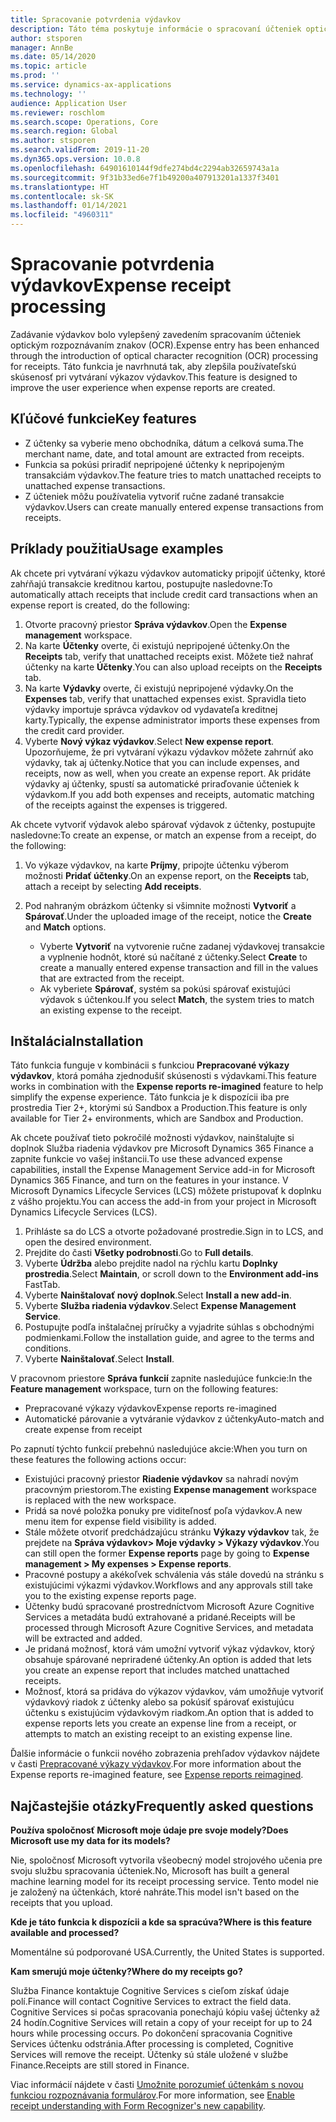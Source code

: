 ```yaml
---
title: Spracovanie potvrdenia výdavkov
description: Táto téma poskytuje informácie o spracovaní účteniek optickým rozpoznávaním znakov (OCR). Táto funkcia je navrhnutá tak, aby zlepšila používateľskú skúsenosť pri vytváraní výkazov výdavkov v Microsoft Dynamics 365 Finance.
author: stsporen
manager: AnnBe
ms.date: 05/14/2020
ms.topic: article
ms.prod: ''
ms.service: dynamics-ax-applications
ms.technology: ''
audience: Application User
ms.reviewer: roschlom
ms.search.scope: Operations, Core
ms.search.region: Global
ms.author: stsporen
ms.search.validFrom: 2019-11-20
ms.dyn365.ops.version: 10.0.8
ms.openlocfilehash: 64901610144f9dfe274bd4c2294ab32659743a1a
ms.sourcegitcommit: 9f31b33ed6e7f1b49200a407913201a1337f3401
ms.translationtype: HT
ms.contentlocale: sk-SK
ms.lasthandoff: 01/14/2021
ms.locfileid: "4960311"
---
```

# <a name="expense-receipt-processing"></a><span data-ttu-id="f24f5-104">Spracovanie potvrdenia výdavkov</span><span class="sxs-lookup"><span data-stu-id="f24f5-104">Expense receipt processing</span></span>

<span data-ttu-id="f24f5-105">Zadávanie výdavkov bolo vylepšený zavedením spracovaním účteniek optickým rozpoznávaním znakov (OCR).</span><span class="sxs-lookup"><span data-stu-id="f24f5-105">Expense entry has been enhanced through the introduction of optical character recognition (OCR) processing for receipts.</span></span> <span data-ttu-id="f24f5-106">Táto funkcia je navrhnutá tak, aby zlepšila používateľskú skúsenosť pri vytváraní výkazov výdavkov.</span><span class="sxs-lookup"><span data-stu-id="f24f5-106">This feature is designed to improve the user experience when expense reports are created.</span></span>

## <a name="key-features"></a><span data-ttu-id="f24f5-107">Kľúčové funkcie</span><span class="sxs-lookup"><span data-stu-id="f24f5-107">Key features</span></span>

- <span data-ttu-id="f24f5-108">Z účtenky sa vyberie meno obchodníka, dátum a celková suma.</span><span class="sxs-lookup"><span data-stu-id="f24f5-108">The merchant name, date, and total amount are extracted from receipts.</span></span>
- <span data-ttu-id="f24f5-109">Funkcia sa pokúsi priradiť nepripojené účtenky k nepripojeným transakciám výdavkov.</span><span class="sxs-lookup"><span data-stu-id="f24f5-109">The feature tries to match unattached receipts to unattached expense transactions.</span></span>
- <span data-ttu-id="f24f5-110">Z účteniek môžu používatelia vytvoriť ručne zadané transakcie výdavkov.</span><span class="sxs-lookup"><span data-stu-id="f24f5-110">Users can create manually entered expense transactions from receipts.</span></span>

## <a name="usage-examples"></a><span data-ttu-id="f24f5-111">Príklady použitia</span><span class="sxs-lookup"><span data-stu-id="f24f5-111">Usage examples</span></span>

<span data-ttu-id="f24f5-112">Ak chcete pri vytváraní výkazu výdavkov automaticky pripojiť účtenky, ktoré zahŕňajú transakcie kreditnou kartou, postupujte nasledovne:</span><span class="sxs-lookup"><span data-stu-id="f24f5-112">To automatically attach receipts that include credit card transactions when an expense report is created, do the following:</span></span>

  1. <span data-ttu-id="f24f5-113">Otvorte pracovný priestor **Správa výdavkov**.</span><span class="sxs-lookup"><span data-stu-id="f24f5-113">Open the **Expense management** workspace.</span></span>
  2. <span data-ttu-id="f24f5-114">Na karte **Účtenky** overte, či existujú nepripojené účtenky.</span><span class="sxs-lookup"><span data-stu-id="f24f5-114">On the **Receipts** tab, verify that unattached receipts exist.</span></span> <span data-ttu-id="f24f5-115">Môžete tiež nahrať účtenky na karte **Účtenky**.</span><span class="sxs-lookup"><span data-stu-id="f24f5-115">You can also upload receipts on the **Receipts** tab.</span></span>
  3. <span data-ttu-id="f24f5-116">Na karte **Výdavky** overte, či existujú nepripojené výdavky.</span><span class="sxs-lookup"><span data-stu-id="f24f5-116">On the **Expenses** tab, verify that unattached expenses exist.</span></span> <span data-ttu-id="f24f5-117">Spravidla tieto výdavky importuje správca výdavkov od vydavateľa kreditnej karty.</span><span class="sxs-lookup"><span data-stu-id="f24f5-117">Typically, the expense administrator imports these expenses from the credit card provider.</span></span>
  4. <span data-ttu-id="f24f5-118">Vyberte **Nový výkaz výdavkov**.</span><span class="sxs-lookup"><span data-stu-id="f24f5-118">Select **New expense report**.</span></span> <span data-ttu-id="f24f5-119">Upozorňujeme, že pri vytváraní výkazu výdavkov môžete zahrnúť ako výdavky, tak aj účtenky.</span><span class="sxs-lookup"><span data-stu-id="f24f5-119">Notice that you can include expenses, and receipts, now as well, when you create an expense report.</span></span> <span data-ttu-id="f24f5-120">Ak pridáte výdavky aj účtenky, spustí sa automatické priraďovanie účteniek k výdavkom.</span><span class="sxs-lookup"><span data-stu-id="f24f5-120">If you add both expenses and receipts, automatic matching of the receipts against the expenses is triggered.</span></span>

<span data-ttu-id="f24f5-121">Ak chcete vytvoriť výdavok alebo spárovať výdavok z účtenky, postupujte nasledovne:</span><span class="sxs-lookup"><span data-stu-id="f24f5-121">To create an expense, or match an expense from a receipt, do the following:</span></span>

  1. <span data-ttu-id="f24f5-122">Vo výkaze výdavkov, na karte **Príjmy**, pripojte účtenku výberom možnosti **Pridať účtenky**.</span><span class="sxs-lookup"><span data-stu-id="f24f5-122">On an expense report, on the **Receipts** tab, attach a receipt by selecting **Add receipts**.</span></span>
  2. <span data-ttu-id="f24f5-123">Pod nahraným obrázkom účtenky si všimnite možnosti **Vytvoriť** a **Spárovať**.</span><span class="sxs-lookup"><span data-stu-id="f24f5-123">Under the uploaded image of the receipt, notice the **Create** and **Match** options.</span></span>

      - <span data-ttu-id="f24f5-124">Vyberte **Vytvoriť** na vytvorenie ručne zadanej výdavkovej transakcie a vyplnenie hodnôt, ktoré sú načítané z účtenky.</span><span class="sxs-lookup"><span data-stu-id="f24f5-124">Select **Create** to create a manually entered expense transaction and fill in the values that are extracted from the receipt.</span></span>
      - <span data-ttu-id="f24f5-125">Ak vyberiete **Spárovať**, systém sa pokúsi spárovať existujúci výdavok s účtenkou.</span><span class="sxs-lookup"><span data-stu-id="f24f5-125">If you select **Match**, the system tries to match an existing expense to the receipt.</span></span>

## <a name="installation"></a><span data-ttu-id="f24f5-126">Inštalácia</span><span class="sxs-lookup"><span data-stu-id="f24f5-126">Installation</span></span>

<span data-ttu-id="f24f5-127">Táto funkcia funguje v kombinácii s funkciou **Prepracované výkazy výdavkov**, ktorá pomáha zjednodušiť skúsenosti s výdavkami.</span><span class="sxs-lookup"><span data-stu-id="f24f5-127">This feature works in combination with the **Expense reports re-imagined** feature to help simplify the expense experience.</span></span> <span data-ttu-id="f24f5-128">Táto funkcia je k dispozícii iba pre prostredia Tier 2+, ktorými sú Sandbox a Production.</span><span class="sxs-lookup"><span data-stu-id="f24f5-128">This feature is only available for Tier 2+ environments, which are Sandbox and Production.</span></span>

<span data-ttu-id="f24f5-129">Ak chcete používať tieto pokročilé možnosti výdavkov, nainštalujte si doplnok Služba riadenia výdavkov pre Microsoft Dynamics 365 Finance a zapnite funkcie vo vašej inštancii.</span><span class="sxs-lookup"><span data-stu-id="f24f5-129">To use these advanced expense capabilities, install the Expense Management Service add-in for Microsoft Dynamics 365 Finance, and turn on the features in your instance.</span></span> <span data-ttu-id="f24f5-130">V Microsoft Dynamics Lifecycle Services (LCS) môžete pristupovať k doplnku z vášho projektu.</span><span class="sxs-lookup"><span data-stu-id="f24f5-130">You can access the add-in from your project in Microsoft Dynamics Lifecycle Services (LCS).</span></span>

1. <span data-ttu-id="f24f5-131">Prihláste sa do LCS a otvorte požadované prostredie.</span><span class="sxs-lookup"><span data-stu-id="f24f5-131">Sign in to LCS, and open the desired environment.</span></span>
2. <span data-ttu-id="f24f5-132">Prejdite do časti **Všetky podrobnosti**.</span><span class="sxs-lookup"><span data-stu-id="f24f5-132">Go to **Full details**.</span></span>
3. <span data-ttu-id="f24f5-133">Vyberte **Údržba** alebo prejdite nadol na rýchlu kartu **Doplnky prostredia**.</span><span class="sxs-lookup"><span data-stu-id="f24f5-133">Select **Maintain**, or scroll down to the **Environment add-ins** FastTab.</span></span>
4. <span data-ttu-id="f24f5-134">Vyberte **Nainštalovať nový doplnok**.</span><span class="sxs-lookup"><span data-stu-id="f24f5-134">Select **Install a new add-in**.</span></span>
5. <span data-ttu-id="f24f5-135">Vyberte **Služba riadenia výdavkov**.</span><span class="sxs-lookup"><span data-stu-id="f24f5-135">Select **Expense Management Service**.</span></span>
6. <span data-ttu-id="f24f5-136">Postupujte podľa inštalačnej príručky a vyjadrite súhlas s obchodnými podmienkami.</span><span class="sxs-lookup"><span data-stu-id="f24f5-136">Follow the installation guide, and agree to the terms and conditions.</span></span>
7. <span data-ttu-id="f24f5-137">Vyberte **Nainštalovať**.</span><span class="sxs-lookup"><span data-stu-id="f24f5-137">Select **Install**.</span></span>

<span data-ttu-id="f24f5-138">V pracovnom priestore **Správa funkcií** zapnite nasledujúce funkcie:</span><span class="sxs-lookup"><span data-stu-id="f24f5-138">In the **Feature management** workspace, turn on the following features:</span></span>

- <span data-ttu-id="f24f5-139">Prepracované výkazy výdavkov</span><span class="sxs-lookup"><span data-stu-id="f24f5-139">Expense reports re-imagined</span></span>
- <span data-ttu-id="f24f5-140">Automatické párovanie a vytváranie výdavkov z účtenky</span><span class="sxs-lookup"><span data-stu-id="f24f5-140">Auto-match and create expense from receipt</span></span>

<span data-ttu-id="f24f5-141">Po zapnutí týchto funkcií prebehnú nasledujúce akcie:</span><span class="sxs-lookup"><span data-stu-id="f24f5-141">When you turn on these features the following actions occur:</span></span>

- <span data-ttu-id="f24f5-142">Existujúci pracovný priestor **Riadenie výdavkov** sa nahradí novým pracovným priestorom.</span><span class="sxs-lookup"><span data-stu-id="f24f5-142">The existing **Expense management** workspace is replaced with the new workspace.</span></span>
- <span data-ttu-id="f24f5-143">Pridá sa nové položka ponuky pre viditeľnosť poľa výdavkov.</span><span class="sxs-lookup"><span data-stu-id="f24f5-143">A new menu item for expense field visibility is added.</span></span>
- <span data-ttu-id="f24f5-144">Stále môžete otvoriť predchádzajúcu stránku **Výkazy výdavkov** tak, že prejdete na **Správa výdavkov> Moje výdavky > Výkazy výdavkov**.</span><span class="sxs-lookup"><span data-stu-id="f24f5-144">You can still open the former **Expense reports** page by going to **Expense management > My expenses > Expense reports**.</span></span>
- <span data-ttu-id="f24f5-145">Pracovné postupy a akékoľvek schválenia vás stále dovedú na stránku s existujúcimi výkazmi výdavkov.</span><span class="sxs-lookup"><span data-stu-id="f24f5-145">Workflows and any approvals still take you to the existing expense reports page.</span></span>
- <span data-ttu-id="f24f5-146">Účtenky budú spracované prostredníctvom Microsoft Azure Cognitive Services a metadáta budú extrahované a pridané.</span><span class="sxs-lookup"><span data-stu-id="f24f5-146">Receipts will be processed through Microsoft Azure Cognitive Services, and metadata will be extracted and added.</span></span>
- <span data-ttu-id="f24f5-147">Je pridaná možnosť, ktorá vám umožní vytvoriť výkaz výdavkov, ktorý obsahuje spárované nepriradené účtenky.</span><span class="sxs-lookup"><span data-stu-id="f24f5-147">An option is added that lets you create an expense report that includes matched unattached receipts.</span></span>
- <span data-ttu-id="f24f5-148">Možnosť, ktorá sa pridáva do výkazov výdavkov, vám umožňuje vytvoriť výdavkový riadok z účtenky alebo sa pokúsiť spárovať existujúcu účtenku s existujúcim výdavkovým riadkom.</span><span class="sxs-lookup"><span data-stu-id="f24f5-148">An option that is added to expense reports lets you create an expense line from a receipt, or attempts to match an existing receipt to an existing expense line.</span></span>

<span data-ttu-id="f24f5-149">Ďalšie informácie o funkcii nového zobrazenia prehľadov výdavkov nájdete v časti [Prepracované výkazy výdavkov](ExpenseWorkspaceNew.md).</span><span class="sxs-lookup"><span data-stu-id="f24f5-149">For more information about the Expense reports re-imagined feature, see [Expense reports reimagined](ExpenseWorkspaceNew.md).</span></span>

## <a name="frequently-asked-questions"></a><span data-ttu-id="f24f5-150">Najčastejšie otázky</span><span class="sxs-lookup"><span data-stu-id="f24f5-150">Frequently asked questions</span></span>

<span data-ttu-id="f24f5-151">**Používa spoločnosť Microsoft moje údaje pre svoje modely?**</span><span class="sxs-lookup"><span data-stu-id="f24f5-151">**Does Microsoft use my data for its models?**</span></span>

<span data-ttu-id="f24f5-152">Nie, spoločnosť Microsoft vytvorila všeobecný model strojového učenia pre svoju službu spracovania účteniek.</span><span class="sxs-lookup"><span data-stu-id="f24f5-152">No, Microsoft has built a general machine learning model for its receipt processing service.</span></span> <span data-ttu-id="f24f5-153">Tento model nie je založený na účtenkách, ktoré nahráte.</span><span class="sxs-lookup"><span data-stu-id="f24f5-153">This model isn't based on the receipts that you upload.</span></span>

<span data-ttu-id="f24f5-154">**Kde je táto funkcia k dispozícii a kde sa spracúva?**</span><span class="sxs-lookup"><span data-stu-id="f24f5-154">**Where is this feature available and processed?**</span></span>

<span data-ttu-id="f24f5-155">Momentálne sú podporované USA.</span><span class="sxs-lookup"><span data-stu-id="f24f5-155">Currently, the United States is supported.</span></span>

<span data-ttu-id="f24f5-156">**Kam smerujú moje účtenky?**</span><span class="sxs-lookup"><span data-stu-id="f24f5-156">**Where do my receipts go?**</span></span>

<span data-ttu-id="f24f5-157">Služba Finance kontaktuje Cognitive Services s cieľom získať údaje polí.</span><span class="sxs-lookup"><span data-stu-id="f24f5-157">Finance will contact Cognitive Services to extract the field data.</span></span> <span data-ttu-id="f24f5-158">Cognitive Services si počas spracovania ponechajú kópiu vašej účtenky až 24 hodín.</span><span class="sxs-lookup"><span data-stu-id="f24f5-158">Cognitive Services will retain a copy of your receipt for up to 24 hours while processing occurs.</span></span> <span data-ttu-id="f24f5-159">Po dokončení spracovania Cognitive Services účtenku odstránia.</span><span class="sxs-lookup"><span data-stu-id="f24f5-159">After processing is completed, Cognitive Services will remove the receipt.</span></span> <span data-ttu-id="f24f5-160">Účtenky sú stále uložené v službe Finance.</span><span class="sxs-lookup"><span data-stu-id="f24f5-160">Receipts are still stored in Finance.</span></span>

<span data-ttu-id="f24f5-161">Viac informácií nájdete v časti [Umožnite porozumieť účtenkám s novou funkciou rozpoznávania formulárov](https://azure.microsoft.com/blog/enable-receipt-understanding-with-form-recognizer-s-new-capability/).</span><span class="sxs-lookup"><span data-stu-id="f24f5-161">For more information, see [Enable receipt understanding with Form Recognizer's new capability](https://azure.microsoft.com/blog/enable-receipt-understanding-with-form-recognizer-s-new-capability/).</span></span>

